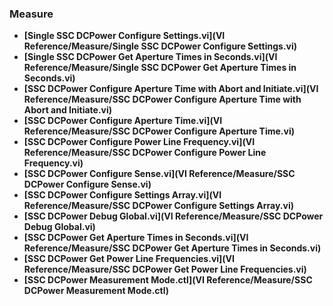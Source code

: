 ### Measure
- **[Single SSC DCPower Configure Settings.vi](VI Reference/Measure/Single SSC DCPower Configure Settings.vi)**
- **[Single SSC DCPower Get Aperture Times in Seconds.vi](VI Reference/Measure/Single SSC DCPower Get Aperture Times in Seconds.vi)**
- **[SSC DCPower Configure Aperture Time with Abort and Initiate.vi](VI Reference/Measure/SSC DCPower Configure Aperture Time with Abort and Initiate.vi)**
- **[SSC DCPower Configure Aperture Time.vi](VI Reference/Measure/SSC DCPower Configure Aperture Time.vi)**
- **[SSC DCPower Configure Power Line Frequency.vi](VI Reference/Measure/SSC DCPower Configure Power Line Frequency.vi)**
- **[SSC DCPower Configure Sense.vi](VI Reference/Measure/SSC DCPower Configure Sense.vi)**
- **[SSC DCPower Configure Settings Array.vi](VI Reference/Measure/SSC DCPower Configure Settings Array.vi)**
- **[SSC DCPower Debug Global.vi](VI Reference/Measure/SSC DCPower Debug Global.vi)**
- **[SSC DCPower Get Aperture Times in Seconds.vi](VI Reference/Measure/SSC DCPower Get Aperture Times in Seconds.vi)**
- **[SSC DCPower Get Power Line Frequencies.vi](VI Reference/Measure/SSC DCPower Get Power Line Frequencies.vi)**
- **[SSC DCPower Measurement Mode.ctl](VI Reference/Measure/SSC DCPower Measurement Mode.ctl)**
